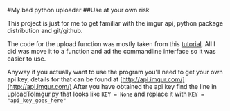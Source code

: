 #My bad python uploader
##Use at your own risk

This project is just for me to get familiar with the imgur api, python package distribution and git/github.

The code for the upload function was mostly taken from this [tutorial](http://blog.tankorsmash.com/?p=249). All I did was move it to a function and ad the commandline interface so it was easier to use.

Anyway if you actually want to use the program you'll need to get your own api key, details for that can be found at [http://api.imgur.com/](http://api.imgur.com/)
After you have obtained the api key find the line in uploadToImgur.py that looks like `KEY = None` and replace it with `KEY = "api_key_goes_here"`


        

